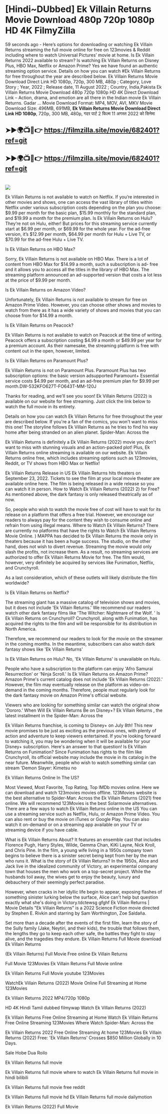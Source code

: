 # [Hindi~DUbbed] Ek Villain Returns Movie Download 480p 720p 1080p HD 4K FilmyZilla


59 seconds ago - Here’s options for downloading or watching Ek Villain Returns streaming the full movie online for free on 123movies & Reddit including where to watch Universal Pictures’ movie at home. Is Ek Villain Returns 2022 available to stream? Is watching Ek Villain Returns on Disney Plus, HBO Max, Netflix or Amazon Prime? Yes we have found an authentic streaming option service. Details on how you can watch #Ek Villain Returns for free throughout the year are described below. Ek Villain Returns Movie Download Direct Link HD 1080p, 720p, 300 MB, 480p ; Category, Love Story ; Year, 2022 ; Release date, 11 August 2022 ; Country, India,Pakista Ek Villain Returns Movie Download 480p 720p 1080p HD 4K Direct Download Link – Action, drama, and emotion are all there in the Indian movie Ek Villain Returns. Gadar ...
Movie Download Format: MP4, MOV, AVI, MKV
Movie Download Size: 496MB, 691MB, **Ek Villain Returns Movie Download Direct Link HD 1080p**, 720p, 300 MB, 480p, गदर पार्ट 2 फिल्म 11 अगस्त 2022 को सिनेमा

## ➤►🌍📺📱👉   https://filmzilla.site/movie/682401?ref=git

## ➤►🌍📺📱👉   https://filmzilla.site/movie/682401?ref=git

#

<img src="https://image.tmdb.org/t/p/w780//dRP4OaISmTSybTkYOA4xhKfrEbA.jpg" />

Ek Villain Returns is not available to watch on Netflix. If you’re interested in other movies and shows, one can access the vast library of titles within Netflix under various subscription costs depending on the plan you choose: $9.99 per month for the basic plan, $15.99 monthly for the standard plan, and $19.99 a month for the premium plan. Is Ek Villain Returns on Hulu? They’re not on Hulu, either! But prices for this streaming service currently start at $6.99 per month, or $69.99 for the whole year. For the ad-free version, it’s $12.99 per month, $64.99 per month for Hulu + Live TV, or $70.99 for the ad-free Hulu + Live TV.

Is Ek Villain Returns on HBO Max?

Sorry, Ek Villain Returns is not available on HBO Max. There is a lot of content from HBO Max for $14.99 a month, such a subscription is ad- free and it allows you to access all the titles in the library of HBO Max. The streaming platform announced an ad-supported version that costs a lot less at the price of $9.99 per month.

Is Ek Villain Returns on Amazon Video?

Unfortunately, Ek Villain Returns is not available to stream for free on Amazon Prime Video. However, you can choose other shows and movies to watch from there as it has a wide variety of shows and movies that you can choose from for $14.99 a month.

Is Ek Villain Returns on Peacock?

Ek Villain Returns is not available to watch on Peacock at the time of writing. Peacock offers a subscription costing $4.99 a month or $49.99 per year for a premium account. As their namesake, the streaming platform is free with content out in the open, however, limited.

Is Ek Villain Returns on Paramount Plus?

Ek Villain Returns is not on Paramount Plus. Paramount Plus has two subscription options: the basic version adsupported Paramount+ Essential service costs $4.99 per month, and an ad-free premium plan for $9.99 per month.DW-532KFO627T-FO643T-MM-120J

Thanks for reading, and we'll see you soon! Ek Villain Returns (2022) is available on our website for free streaming. Just click the link below to watch the full movie in its entirety.

Details on how you can watch Ek Villain Returns for free throughout the year are described below. If you're a fan of the comics, you won't want to miss this one! The storyline follows Ek Villain Returns as he tries to find his way home after being stranded on an alien planet. Spider-Man: Across the

Ek Villain Returns is definitely a Ek Villain Returns (2022) movie you don't want to miss with stunning visuals and an action-packed plot! Plus, Ek Villain Returns online streaming is available on our website. Ek Villain Returns online free, which includes streaming options such as 123movies, Reddit, or TV shows from HBO Max or Netflix!

Ek Villain Returns Release in US Ek Villain Returns hits theaters on September 23, 2022. Tickets to see the film at your local movie theater are available online here. The film is being released in a wide release so you can watch it in person. How to Watch Ek Villain Returns (2022) 2) for Free? As mentioned above, the dark fantasy is only released theatrically as of now.

So, people who wish to watch the movie free of cost will have to wait for its release on a platform that offers a free trial. However, we encourage our readers to always pay for the content they wish to consume online and refrain from using illegal means. Where to Watch Ek Villain Returns? There are currently no platforms that have the rights to Watch Ek Villain Returns Movie Online. ) MAPPA has decided to Ek Villain Returns the movie only in theaters because it has been a huge success. The studio, on the other hand, does not wish to divert revenue. Streaming the movie would only slash the profits, not increase them. As a result, no streaming services are authorized to offer Ek Villain Returns Movie for free. The film would, however, very definitely be acquired by services like Funimation, Netflix, and Crunchyroll.

As a last consideration, which of these outlets will likely distribute the film worldwide?

Is Ek Villain Returns on Netflix?

The streaming giant has a massive catalog of television shows and movies, but it does not include 'Ek Villain Returns.' We recommend our readers watch other dark fantasy films like 'The Witcher: Nightmare of the Wolf. ' Is Ek Villain Returns on Crunchyroll? Crunchyroll, along with Funimation, has acquired the rights to the film and will be responsible for its distribution in North America.

Therefore, we recommend our readers to look for the movie on the streamer in the coming months. In the meantime, subscribers can also watch dark fantasy shows like 'Ek Villain Returns'

Is Ek Villain Returns on Hulu? No, 'Ek Villain Returns' is unavailable on Hulu.

People who have a subscription to the platform can enjoy 'Afro Samurai Resurrection' or 'Ninja Scroll.' Is Ek Villain Returns on Amazon Prime? Amazon Prime's current catalog does not include 'Ek Villain Returns (2022).' However, the film may eventually release on the platform as video-on-demand in the coming months. Therefore, people must regularly look for the dark fantasy movie on Amazon Prime's official website.

Viewers who are looking for something similar can watch the original show 'Dororo.' When Will Ek Villain Returns Be on Disney+? Ek Villain Returns , the latest installment in the Spider-Man: Across the

Ek Villain Returns franchise, is coming to Disney+ on July 8th! This new movie promises to be just as exciting as the previous ones, with plenty of action and adventure to keep viewers entertained. If you're looking forward to watching it, you may be wondering when it will be available for your Disney+ subscription. Here's an answer to that question! Is Ek Villain Returns on Funimation? Since Funimation has rights to the film like Crunchyroll, its official website may include the movie in its catalog in the near future. Meanwhile, people who wish to watch something similar can stream 'Demon Slayer: Kimetsu no

Ek Villain Returns Online In The US?

Most Viewed, Most Favorite, Top Rating, Top IMDb movies online. Here we can download and watch 123movies movies offline. 123Movies website is the best alternative to Spider-Man: Across the Ek Villain Returns (2021) free online. We will recommend 123Movies is the best Solarmovie alternatives. There are a few ways to watch Ek Villain Returns online in the US You can use a streaming service such as Netflix, Hulu, or Amazon Prime Video. You can also rent or buy the movie on iTunes or Google Play. You can also watch it on-demand or on a streaming app available on your TV or streaming device if you have cable.

What is Ek Villain Returns About? It features an ensemble cast that includes Florence Pugh, Harry Styles, Wilde, Gemma Chan, KiKi Layne, Nick Kroll, and Chris Pine. In the film, a young wife living in a 1950s company town begins to believe there is a sinister secret being kept from her by the man who runs it. What is the story of Ek Villain Returns? In the 1950s, Alice and Jack live in the idealized community of Victory, an experimental company town that houses the men who work on a top-secret project. While the husbands toil away, the wives get to enjoy the beauty, luxury and debauchery of their seemingly perfect paradise.

However, when cracks in her idyllic life begin to appear, exposing flashes of something sinister lurking below the surface, Alice can't help but question exactly what she's doing in Victory.tdctewsg gfghf Ek Villain Returns | Movie Details "Ek Villain Returns" is a 2022 Science Fiction movie directed by Stephen E. Rivkin and starring by Sam Worthington, Zoe Saldaña.

Set more than a decade after the events of the first film, learn the story of the Sully family (Jake, Neytiri, and their kids), the trouble that follows them, the lengths they go to keep each other safe, the battles they fight to stay alive, and the tragedies they endure. Ek Villain Returns Full Movie download Ek Villain Returns

(Ek Villain Returns) Full Movie Free online Ek Villain Returns

Full Movie 123Movies Ek Villain Returns Full Movie online

Ek Villain Returns Full Movie youtube 123Movies

WatchEk Villain Returns (2022) Movie Online Full Streaming at Home 123Movies

Ek Villain Returns 2022 MP4/720p 1080p

HD 4K Hindi Tamil dubbed filmywap Watch Ek Villain Returns (2022)

Ek Villain Returns Free Online Streaming at Home Watch Ek Villain Returns Free Online Streaming 123Movies Where Watch Spider-Man: Across the

Ek Villain Returns 2022 Free Online Streaming At home 123Movies Ek Villain Returns (2022) Free: 'Ek Villain Returns' Crosses $850 Million Globally in 10 Days.

Sale Hobe Dua Roilo

Ek Villain Returns full movie

Ek Villain Returns full movie where to watch Ek Villain Returns full movie in hindi bilibili

Ek Villain Returns full movie free reddit

Ek Villain Returns full movie hd Ek Villain Returns full movie dailymotion

Ek Villain Returns (2022) Full Movie